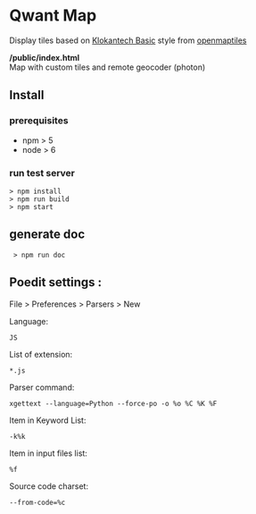 # Qwant Map

Display tiles based on [Klokantech Basic](https://openmaptiles.org/styles/#klokantech-basic) style
from [openmaptiles](https://openmaptiles.org/)

**/public/index.html**  
Map with custom tiles and remote geocoder (photon)


## Install

### prerequisites

- npm > 5 
- node > 6
 
### run test server 
```
> npm install
> npm run build
> npm start
```

## generate doc
```
 > npm run doc
```

## Poedit settings : 

File > Preferences > Parsers > New

Language:

```
JS
```
List of extension:
```
*.js
```
Parser command:
```
xgettext --language=Python --force-po -o %o %C %K %F
```
Item in Keyword List:
```
-k%k
```
Item in input files list:
```
%f
```
Source code charset:
```
--from-code=%c
```
